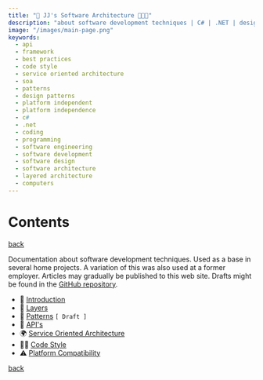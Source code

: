 ```yaml
---
title: "📲 JJ's Software Architecture 🧑🏽‍💻"
description: "about software development techniques | C# | .NET | design patterns | code style | api & framework choices"
image: "/images/main-page.png"
keywords:
  - api
  - framework
  - best practices
  - code style
  - service oriented architecture
  - soa
  - patterns
  - design patterns
  - platform independent
  - platform independence
  - c#
  - .net
  - coding
  - programming
  - software engineering
  - software development
  - software design
  - software architecture
  - layered architecture
  - computers
---
```


Contents 
========

[back](https://jjvanzon.github.io/)

Documentation about software development techniques. Used as a base in several home projects. A variation of this was also used at a former employer. Articles may gradually be published to this web site. Drafts might be found in the [GitHub repository](https://github.com/jjvanzon/JJs-Reference-Architecture).  

- 📢 [Introduction](introduction.md)
- 🧅 [Layers](layers.md)
- 🧶 [Patterns](patterns/README.md) `[ Draft ]`
- 🎁 [API's](api/README.md)
- 🌍 [Service Oriented Architecture](service-oriented-architecture.md)
- 💅🏼 [Code Style](code-style.md)
- ⚠ [Platform Compatibility](platform-compatibility.md)

[back](https://jjvanzon.github.io/)